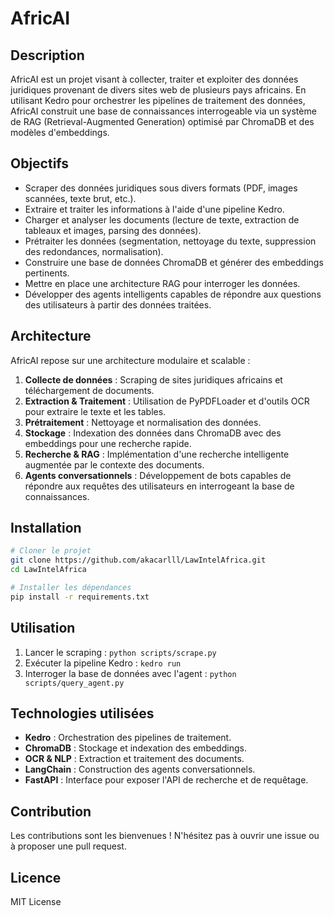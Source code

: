 # AfricAI

## Description
AfricAI est un projet visant à collecter, traiter et exploiter des données juridiques provenant de divers sites web de plusieurs pays africains. En utilisant Kedro pour orchestrer les pipelines de traitement des données, AfricAI construit une base de connaissances interrogeable via un système de RAG (Retrieval-Augmented Generation) optimisé par ChromaDB et des modèles d'embeddings.

## Objectifs
- Scraper des données juridiques sous divers formats (PDF, images scannées, texte brut, etc.).
- Extraire et traiter les informations à l'aide d'une pipeline Kedro.
- Charger et analyser les documents (lecture de texte, extraction de tableaux et images, parsing des données).
- Prétraiter les données (segmentation, nettoyage du texte, suppression des redondances, normalisation).
- Construire une base de données ChromaDB et générer des embeddings pertinents.
- Mettre en place une architecture RAG pour interroger les données.
- Développer des agents intelligents capables de répondre aux questions des utilisateurs à partir des données traitées.

## Architecture
AfricAI repose sur une architecture modulaire et scalable :
1. **Collecte de données** : Scraping de sites juridiques africains et téléchargement de documents.
2. **Extraction & Traitement** : Utilisation de PyPDFLoader et d'outils OCR pour extraire le texte et les tables.
3. **Prétraitement** : Nettoyage et normalisation des données.
4. **Stockage** : Indexation des données dans ChromaDB avec des embeddings pour une recherche rapide.
5. **Recherche & RAG** : Implémentation d'une recherche intelligente augmentée par le contexte des documents.
6. **Agents conversationnels** : Développement de bots capables de répondre aux requêtes des utilisateurs en interrogeant la base de connaissances.

## Installation
```bash
# Cloner le projet
git clone https://github.com/akacarlll/LawIntelAfrica.git
cd LawIntelAfrica

# Installer les dépendances
pip install -r requirements.txt
```

## Utilisation
1. Lancer le scraping : `python scripts/scrape.py`
2. Exécuter la pipeline Kedro : `kedro run`
3. Interroger la base de données avec l'agent : `python scripts/query_agent.py`

## Technologies utilisées
- **Kedro** : Orchestration des pipelines de traitement.
- **ChromaDB** : Stockage et indexation des embeddings.
- **OCR & NLP** : Extraction et traitement des documents.
- **LangChain** : Construction des agents conversationnels.
- **FastAPI** : Interface pour exposer l'API de recherche et de requêtage.

## Contribution
Les contributions sont les bienvenues ! N'hésitez pas à ouvrir une issue ou à proposer une pull request.

## Licence
MIT License

